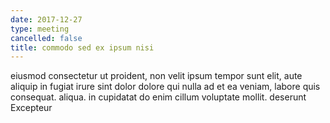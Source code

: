 ```yaml
---
date: 2017-12-27
type: meeting
cancelled: false
title: commodo sed ex ipsum nisi
---
```

eiusmod consectetur ut proident, non velit ipsum tempor sunt elit, aute aliquip in fugiat irure sint dolor dolore qui nulla ad et ea veniam, labore quis consequat. aliqua. in cupidatat do enim cillum voluptate mollit. deserunt Excepteur